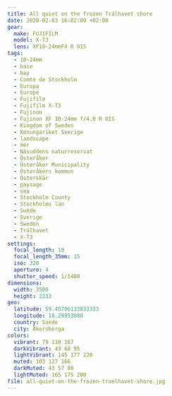 ```yaml
---
title: All quiet on the frozen Trälhavet shore
date: 2020-02-03 16:02:00 +02:00
gear:
  make: FUJIFILM
  model: X-T3
  lens: XF10-24mmF4 R OIS
tags:
  - 10-24mm
  - baie
  - bay
  - Comté de Stockholm
  - Europa
  - Europe
  - Fujifilm
  - Fujifilm X-T3
  - Fujinon
  - Fujinon XF 10-24mm f/4.0 R OIS
  - Kingdom of Sweden
  - Konungariket Sverige
  - landscape
  - mer
  - Näsuddens naturreservat
  - Österåker
  - Österåker Municipality
  - Österåkers kommun
  - Österskär
  - paysage
  - sea
  - Stockholm County
  - Stockholms län
  - Suède
  - Sverige
  - Sweden
  - Trälhavet
  - X-T3
settings:
  focal_length: 10
  focal_length_35mm: 15
  iso: 320
  aperture: 4
  shutter_speed: 1/1400
dimensions:
  width: 3500
  height: 2333
geo:
  latitude: 59.45706133833333
  longitude: 18.29953088
  country: Suède
  city: Åkersberga
colors:
  vibrant: 79 118 167
  darkVibrant: 43 68 95
  lightVibrant: 145 177 220
  muted: 103 127 166
  darkMuted: 43 57 80
  lightMuted: 165 175 200
file: all-quiet-on-the-frozen-traelhavet-shore.jpg
---
```



